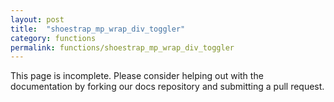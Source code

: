 ```yaml
---
layout: post
title:  "shoestrap_mp_wrap_div_toggler"
category: functions
permalink: functions/shoestrap_mp_wrap_div_toggler
---
```


This page is incomplete. Please consider helping out with the documentation by forking our docs repository and submitting a pull request.